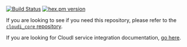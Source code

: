 [![Build Status](https://app.travis-ci.com/CloudI/cloudi_service_udp.svg?branch=master)](https://app.travis-ci.com/CloudI/cloudi_service_udp)
[![hex.pm version](https://img.shields.io/hexpm/v/cloudi_service_udp.svg)](https://hex.pm/packages/cloudi_service_udp)

If you are looking to see if you need this repository, please refer to the [`cloudi_core` repository](https://github.com/CloudI/cloudi_core#about).

If you are looking for CloudI service integration documentation, [go here](https://github.com/CloudI/CloudI#integration).

